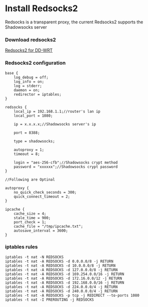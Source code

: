 # Install Redsocks2

Redsocks is a transparent proxy, the current Redsocks2 supports the Shadowsocks server

### Download redsocks2
[Redsocks2 for DD-WRT](https://github.com/fxfboy/wrt160n/tree/master/redsocks)


### Redsocks2 configuration
	base {
		log_debug = off;
		log_info = on;
		log = stderr;
		daemon = on;
		redirector = iptables;
	}

	redsocks {
		local_ip = 192.168.1.1;//router's lan ip
		local_port = 1080;

		ip = x.x.x.x;//Shadowsocks server's ip

		port = 8388;

		type = shadowsocks;

		autoproxy = 1;
		timeout = 8;

		login = "aes-256-cfb";//Shadowsocks crypt method
		password = "xxxxxx";//Shadowsocks crypt password
	}

	//Following are Optinal

	autoproxy {
	    no_quick_check_seconds = 300;
	    quick_connect_timeout = 2;
	}
		                   
	ipcache {
	    cache_size = 4;
	    stale_time = 900;
	    port_check = 1;
	    cache_file = "/tmp/ipcache.txt";
	    autosave_interval = 3600;
	}


### iptables rules
	iptables -t nat -N REDSOCKS
	iptables -t nat -A REDSOCKS -d 0.0.0.0/8 -j RETURN
	iptables -t nat -A REDSOCKS -d 10.0.0.0/8 -j RETURN
	iptables -t nat -A REDSOCKS -d 127.0.0.0/8 -j RETURN
	iptables -t nat -A REDSOCKS -d 169.254.0.0/16 -j RETURN
	iptables -t nat -A REDSOCKS -d 172.16.0.0/12 -j RETURN
	iptables -t nat -A REDSOCKS -d 192.168.0.0/16 -j RETURN
	iptables -t nat -A REDSOCKS -d 224.0.0.0/4 -j RETURN
	iptables -t nat -A REDSOCKS -d 240.0.0.0/4 -j RETURN
	iptables -t nat -A REDSOCKS -p tcp -j REDIRECT --to-ports 1080
	iptables -t nat -I PREROUTING -j REDSOCKS
